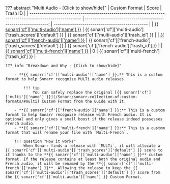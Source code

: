 ??? abstract "Multi Audio - [Click to show/hide]"
    | Custom Format                                                                                           |                             Score                             | Trash ID                                       |
    | ------------------------------------------------------------------------------------------------------- | :-----------------------------------------------------------: | ---------------------------------------------- |
    | [{{ sonarr['cf']['multi-audio']['name'] }}](/Sonarr/sonarr-collection-of-custom-formats/#multi-audio)   | {{ sonarr['cf']['multi-audio']['trash_scores']['default'] }}  | {{ sonarr['cf']['multi-audio']['trash_id'] }}  |
    | [{{ sonarr['cf']['french-audio']['name'] }}](/Sonarr/sonarr-collection-of-custom-formats/#french-audio) | {{ sonarr['cf']['french-audio']['trash_scores']['default'] }} | {{ sonarr['cf']['french-audio']['trash_id'] }} |
    | [{{ sonarr['cf']['multi-french']['name'] }}](/Sonarr/sonarr-collection-of-custom-formats/#multi-french) |                               0                               | {{ sonarr['cf']['multi-french']['trash_id'] }} |

    ??? info "Breakdown and Why - [Click to show/hide]"

        - **{{ sonarr['cf']['multi-audio']['name'] }}:** This is a custom format to help Sonarr recognize MULTi audio releases.

            !!! tip
                You can safely replace the original [{{ sonarr['cf']['multi']['name'] }}](/Sonarr/sonarr-collection-of-custom-formats/#multi) Custom Format from the Guide with it.

        - **{{ sonarr['cf']['french-audio']['name'] }}:** This is a custom format to help Sonarr recognize release with French audio. It is optional and only gives a small boost if the release indeed possesses French audio.
        - **{{ sonarr['cf']['multi-french']['name'] }}:** This is a custom format that will rename your file with `Multi-French`.

        !!! question "How it works"
            When Sonarr finds a release with `MULTi`, it will allocate a {{ sonarr['cf']['multi-audio']['trash_scores']['default'] }} score to it thanks to the **{{ sonarr['cf']['multi-audio']['name'] }}** custom format. If the release contains at least both the original audio and French audio, it will be renamed by the **{{ sonarr['cf']['multi-french']['name'] }}**. Allowing the release to keep the {{ sonarr['cf']['multi-audio']['trash_scores']['default'] }} score from the {{ sonarr['cf']['multi-audio']['name'] }} Custom Format.
